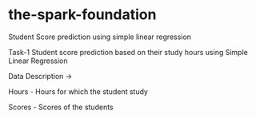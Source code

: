 # the-spark-foundation
Student Score prediction using simple linear regression

Task-1
Student score prediction based on their study hours using Simple Linear Regression

Data Description ->

Hours - Hours for which the student study

Scores - Scores of the students
